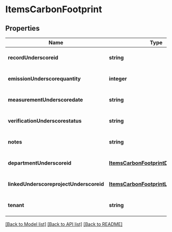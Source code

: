 # ItemsCarbonFootprint

## Properties
Name | Type | Description | Notes
------------ | ------------- | ------------- | -------------
**recordUnderscoreid** | **string** |  | [optional] [default to null]
**emissionUnderscorequantity** | **integer** |  | [optional] [default to null]
**measurementUnderscoredate** | **string** |  | [optional] [default to null]
**verificationUnderscorestatus** | **string** |  | [optional] [default to null]
**notes** | **string** |  | [optional] [default to null]
**departmentUnderscoreid** | [**ItemsCarbonFootprintDepartmentId**](ItemsCarbonFootprintDepartmentId.md) |  | [optional] [default to null]
**linkedUnderscoreprojectUnderscoreid** | [**ItemsCarbonFootprintLinkedProjectId**](ItemsCarbonFootprintLinkedProjectId.md) |  | [optional] [default to null]
**tenant** | **string** |  | [optional] [default to null]

[[Back to Model list]](../README.md#documentation-for-models) [[Back to API list]](../README.md#documentation-for-api-endpoints) [[Back to README]](../README.md)


